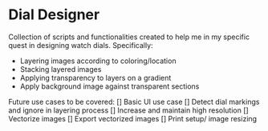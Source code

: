 # Dial Designer

Collection of scripts and functionalities created to help me in my specific quest in designing watch dials. Specifically:

- Layering images according to coloring/location
- Stacking layered images
- Applying transparency to layers on a gradient
- Apply background image against transparent sections

Future use cases to be covered:
[] Basic UI use case
[] Detect dial markings and ignore in layering process
[] Increase and maintain high resolution
[] Vectorize images
[] Export vectorized images
[] Print setup/ image resizing 